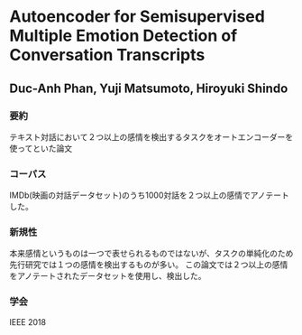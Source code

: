 # Autoencoder for Semisupervised Multiple Emotion Detection of Conversation Transcripts
## Duc-Anh Phan, Yuji Matsumoto, Hiroyuki Shindo

### 要約
テキスト対話において２つ以上の感情を検出するタスクをオートエンコーダーを使ってといた論文

### コーパス
IMDb(映画の対話データセット)のうち1000対話を２つ以上の感情でアノテートした。

### 新規性
本来感情というものは一つで表せられるものではないが、タスクの単純化のため先行研究では１つの感情を検出するものが多い。
この論文では２つ以上の感情をアノテートされたデータセットを使用し、検出した。

### 学会
IEEE 2018
